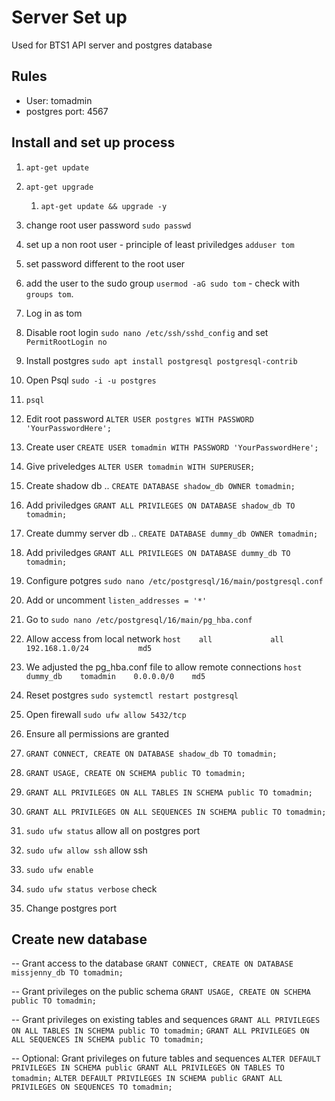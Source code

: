 # Server Set up

Used for BTS1
API server and postgres database

## Rules

- User: tomadmin
- postgres port: 4567

## Install and set up process

1. `apt-get update`
2. `apt-get upgrade`
   1. `apt-get update && upgrade -y`
3. change root user password `sudo passwd`
4. set up a non root user - principle of least priviledges `adduser tom`
5. set password different to the root user
6. add the user to the sudo group `usermod -aG sudo tom` - check with `groups tom`.
7. Log in as tom
8. Disable root login `sudo nano /etc/ssh/sshd_config` and set `PermitRootLogin no`
9. Install postgres `sudo apt install postgresql postgresql-contrib`
10. Open Psql `sudo -i -u postgres`
11. `psql`
12. Edit root password `ALTER USER postgres WITH PASSWORD 'YourPasswordHere';`
13. Create user `CREATE USER tomadmin WITH PASSWORD 'YourPasswordHere';`
14. Give priveledges `ALTER USER tomadmin WITH SUPERUSER;`
15. Create shadow db .. `CREATE DATABASE shadow_db OWNER tomadmin;`
16. Add priviledges `GRANT ALL PRIVILEGES ON DATABASE shadow_db TO tomadmin;`
17. Create dummy server db .. `CREATE DATABASE dummy_db OWNER tomadmin;`
18. Add priviledges `GRANT ALL PRIVILEGES ON DATABASE dummy_db TO tomadmin;`
19. Configure potgres `sudo nano /etc/postgresql/16/main/postgresql.conf`
20. Add or uncomment `listen_addresses = '*'`
21. Go to `sudo nano /etc/postgresql/16/main/pg_hba.conf`
22. Allow access from local network `host    all             all             192.168.1.0/24           md5`
23. We adjusted the pg_hba.conf file to allow remote connections `host    dummy_db    tomadmin    0.0.0.0/0    md5`
24. Reset postgres `sudo systemctl restart postgresql`
25. Open firewall `sudo ufw allow 5432/tcp`
26. Ensure all permissions are granted 
27. `GRANT CONNECT, CREATE ON DATABASE shadow_db TO tomadmin;`
28. `GRANT USAGE, CREATE ON SCHEMA public TO tomadmin;`
29. `GRANT ALL PRIVILEGES ON ALL TABLES IN SCHEMA public TO tomadmin;`
30. `GRANT ALL PRIVILEGES ON ALL SEQUENCES IN SCHEMA public TO tomadmin;`
31. `sudo ufw status` allow all on postgres port
32. `sudo ufw allow ssh` allow ssh
33. `sudo ufw enable`
34. `sudo ufw status verbose` check


1. Change postgres port


## Create new database

-- Grant access to the database
`GRANT CONNECT, CREATE ON DATABASE missjenny_db TO tomadmin;`

-- Grant privileges on the public schema
`GRANT USAGE, CREATE ON SCHEMA public TO tomadmin;`

-- Grant privileges on existing tables and sequences
`GRANT ALL PRIVILEGES ON ALL TABLES IN SCHEMA public TO tomadmin;`
`GRANT ALL PRIVILEGES ON ALL SEQUENCES IN SCHEMA public TO tomadmin;`

-- Optional: Grant privileges on future tables and sequences
`ALTER DEFAULT PRIVILEGES IN SCHEMA public GRANT ALL PRIVILEGES ON TABLES TO tomadmin;`
`ALTER DEFAULT PRIVILEGES IN SCHEMA public GRANT ALL PRIVILEGES ON SEQUENCES TO tomadmin;`
